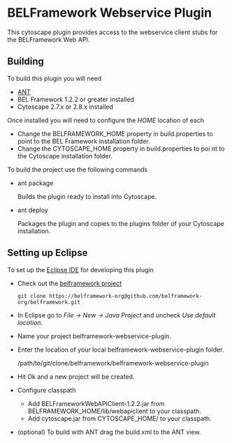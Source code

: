 BELFramework Webservice Plugin
==============================

This cytoscape plugin provides access to the webservice client stubs for the BELFramework Web API.

Building
--------

To build this plugin you will need

-   [ANT](http://ant.apache.org/)
-   BEL Framework 1.2.2 or greater installed
-   Cytoscape 2.7.x or 2.8.x installed

Once installed you will need to configure the *HOME* location of each

-   Change the BELFRAMEWORK_HOME property in build.properties to point to the BEL Framework installation folder.
-   Change the CYTOSCAPE_HOME property in build.properties to poi nt to the Cytoscape installation folder.

To build the project use the following commands

-   ant package

    Builds the plugin ready to install into Cytoscape.

-   ant deploy

    Packages the plugin and copies to the plugins folder of your Cytoscape installation.


Setting up Eclipse
------------------

To set up the [Eclipse IDE](http://www.eclipse.org/) for developing this plugin

-   Check out the [belframework project](https://belframework-org@github.com/belframework-org/belframework.git)

    `git clone https://belframework-org@github.com/belframework-org/belframework.git`

-   In Eclipse go to *File -> New -> Java Project* and uncheck *Use default location*.

-   Name your project belframework-webservice-plugin.

-   Enter the location of your local belframework-webservice-plugin folder.

    /path/to/git/clone/belframework/belframework-webservice-plugin

-   Hit Ok and a new project will be created.

-   Configure classpath

    -   Add BELFrameworkWebAPIClient-1.2.2.jar from BELFRAMEWORK_HOME/lib/webapiclient to your classpath.
    -   Add cytoscape.jar from CYTOSCAPE_HOME/ to your classpath.

-   (optional) To build with ANT drag the build.xml to the ANT view.

